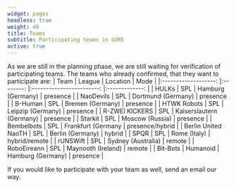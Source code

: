 ```yaml
---
widget: pages
headless: true
weight: 40
title: Teams
subtitle: Participating teams in GORE
active: true
---
```

As we are still in the planning phase, we are still waiting for verification of participating teams. 
The teams who already confirmed, that they want to participate are:
|         Team        	|  League  	|         Location         	|      Mode     	|
|:-------------------:	|:--------:	|:------------------------:	|:-------------:	|
|        HULKs        	|    SPL   	|     Hamburg (Germany)    	|    presence   	|
|      NaoDevils      	|    SPL   	|    Dortmund (Germany)    	|    presence   	|
|       B-Human       	|    SPL   	|     Bremen (Germany)     	|    presence   	|
|     HTWK Robots     	|    SPL   	|     Leipzip (Germany)    	|    presence   	|
|    R-ZWEI KICKERS   	|    SPL   	| Kaiserslautern (Germany) 	|    presence   	|
|       Starkit       	|    SPL   	|      Moscow (Russia)     	|    presence   	|
|      Bembelbots      	|    SPL   	|    Frankfurt (Germany    	| presence/hybrid	|
| Berlin United NaoTH 	|    SPL   	|     Berlin (Germany)     	|     hybrid    	|
|         SPQR        	|    SPL   	|       Rome (Italy)       	| hybrid/remote 	|
|       rUNSWift      	|    SPL   	|    Sydney (Australia)    	|     remote    	|
|      RoboEireann     	|    SPL   	|    Maynooth (Ireland)    	|     remote    	|
|       Bit-Bots      	| Humanoid 	|     Hamburg (Germany)    	|    presence   	|

If you would like to participate with your team as well, send an email our way.
